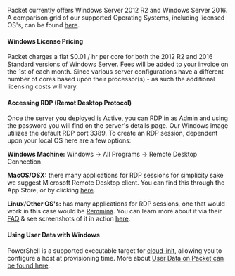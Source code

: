 <!-- <meta>
{
    "title":"Windows Server",
    "description":"Learn more about utilizing Windows Server at Packet",
    "tag":["Operating Systems", "Windows"],
    "seo-title": "Windows Server - Packet Developer Docs",
    "seo-description": "Learn more about utilizing Windows Server at Packet",
    "og-title": "Windows Server",
    "og-description": "Learn more about utilizing Windows Server at Packet"
}
</meta> -->

Packet currently offers Windows Server 2012 R2 and Windows Server 2016. A comparison grid of our supported Operating Systems, including licensed OS's, can be found [here](https://www.packet.com/developers/os-compability/).

#### Windows License Pricing
Packet charges a flat $0.01 / hr per core for both the 2012 R2 and 2016 Standard versions of Windows Server.  Fees will be added to your invoice on the 1st of each month.  Since various server configurations have a different number of cores based upon their processor(s) - as such the additional licensing costs will vary. 

#### Accessing RDP (Remot Desktop Protocol)
Once the server you deployed is Active, you can RDP in as Admin and using the password you will find on the server's details page. Our Windows image utilizes the default RDP port 3389. To create an RDP session, dependent upon your local OS here are a few options: 

**Windows Machine:** Windows → All Programs →  Remote Desktop Connection
    
**MacOS/OSX:** there many applications for RDP sessions for simplicity sake we suggest Microsoft Remote Desktop client. You can find this through the App Store, or by clicking [here](https://itunes.apple.com/us/app/microsoft-remote-desktop/id715768417?mt=12). 

**Linux/Other OS's:** has many applications for RDP sessions, one that would work in this case would be [Remmina](https://www.remmina.org/wp/). You can learn more about it via their [FAQ](http://www.remmina.org/wp/faq/) & see screenshots of it in action [here](http://www.remmina.org/wp/screenshots/). 

#### Using User Data with Windows

PowerShell is a supported executable target for [cloud-init](https://cloudbase-init.readthedocs.io/en/latest/userdata.html#powershell), allowing you to configure a host at provisioning time. More about [User Data on Packet can be found here](https://www.packet.com/developers/docs/servers/key-features/user-data/).
